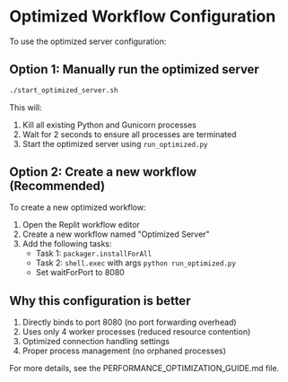 # Optimized Workflow Configuration

To use the optimized server configuration:

## Option 1: Manually run the optimized server

```bash
./start_optimized_server.sh
```

This will:
1. Kill all existing Python and Gunicorn processes
2. Wait for 2 seconds to ensure all processes are terminated
3. Start the optimized server using `run_optimized.py`

## Option 2: Create a new workflow (Recommended)

To create a new optimized workflow:

1. Open the Replit workflow editor
2. Create a new workflow named "Optimized Server"
3. Add the following tasks:
   - Task 1: `packager.installForAll`
   - Task 2: `shell.exec` with args `python run_optimized.py`
   - Set waitForPort to 8080

## Why this configuration is better

1. Directly binds to port 8080 (no port forwarding overhead)
2. Uses only 4 worker processes (reduced resource contention)
3. Optimized connection handling settings
4. Proper process management (no orphaned processes)

For more details, see the PERFORMANCE_OPTIMIZATION_GUIDE.md file.
